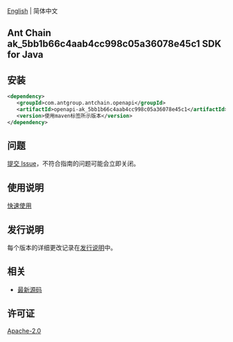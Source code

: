 [English](README.md) | 简体中文

## Ant Chain ak_5bb1b66c4aab4cc998c05a36078e45c1 SDK for Java

## 安装

```xml
<dependency>
   <groupId>com.antgroup.antchain.openapi</groupId>
   <artifactId>openapi-ak_5bb1b66c4aab4cc998c05a36078e45c1</artifactId>
   <version>使用maven标签所示版本</version>
</dependency>
```

## 问题

[提交 Issue](https://github.com/alipay/antchain-openapi-prod-sdk/issues/new)，不符合指南的问题可能会立即关闭。

## 使用说明

[快速使用](https://github.com/alipay/antchain-openapi-prod-sdk)

## 发行说明

每个版本的详细更改记录在[发行说明](./ChangeLog.txt)中。

## 相关

- [最新源码](https://github.com/alipay/antchain-openapi-prod-sdk/)

## 许可证

[Apache-2.0](http://www.apache.org/licenses/LICENSE-2.0)
